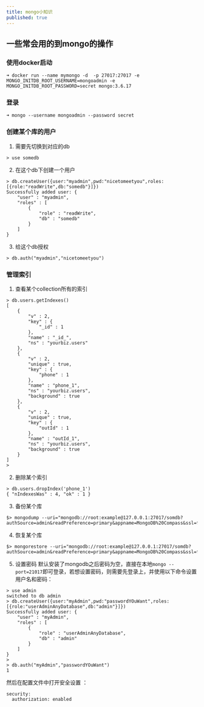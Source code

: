 ```yaml
---
title: mongo小知识 
published: true
---
```


## 一些常会用的到mongo的操作

### 使用docker启动
```
➜ docker run --name mymongo -d  -p 27017:27017 -e MONGO_INITDB_ROOT_USERNAME=mongoadmin -e MONGO_INITDB_ROOT_PASSWORD=secret mongo:3.6.17
```

### 登录
```
➜ mongo --username mongoadmin --password secret
```

### 创建某个库的用户
1. 需要先切换到对应的db
```
> use somedb
```
2. 在这个db下创建一个用户
```
> db.createUser({user:"myadmin",pwd:"nicetomeetyou",roles:[{role:"readWrite",db:"somedb"}]})
Successfully added user: {
	"user" : "myadmin",
	"roles" : [
		{
			"role" : "readWrite",
			"db" : "somedb"
		}
	]
}
```
3. 给这个db授权
```
> db.auth("myadmin","nicetomeetyou")
```


### 管理索引
1. 查看某个collection所有的索引
```
> db.users.getIndexes()
[
	{
		"v" : 2,
		"key" : {
			"_id" : 1
		},
		"name" : "_id_",
		"ns" : "yourbiz.users"
	},
	{
		"v" : 2,
		"unique" : true,
		"key" : {
			"phone" : 1
		},
		"name" : "phone_1",
		"ns" : "yourbiz.users",
		"background" : true
	},
	{
		"v" : 2,
		"unique" : true,
		"key" : {
			"outId" : 1
		},
		"name" : "outId_1",
		"ns" : "yourbiz.users",
		"background" : true
	}
]
>
```
2. 删除某个索引
```
> db.users.dropIndex('phone_1')
{ "nIndexesWas" : 4, "ok" : 1 }
```

3. 备份某个库
```
$> mongodump --uri="mongodb://root:example@127.0.0.1:27017/somdb?authSource=admin&readPreference=primary&appname=MongoDB%20Compass&ssl=false"
```

4. 恢复某个库
```
$> mongorestore --uri="mongodb://root:example@127.0.0.1:27017/somdb?authSource=admin&readPreference=primary&appname=MongoDB%20Compass&ssl=false"
```

5. 设置密码
默认安装了mongodb之后密码为空，直接在本地`mongo --port=21017`即可登录，若想设置密码，则需要先登录上，并使用以下命令设置用户名和密码：
```
> use admin
switched to db admin
> db.createUser({user:"myAdmin",pwd:"passwordYOuWant",roles:[{role:"userAdminAnyDatabase",db:"admin"}]})
Successfully added user: {
	"user" : "myAdmin",
	"roles" : [
		{
			"role" : "userAdminAnyDatabase",
			"db" : "admin"
		}
	]
}
>
> db.auth("myAdmin","passwordYOuWant")
1
```
然后在配置文件中打开安全设置 ：
```
security:
  authorization: enabled
```